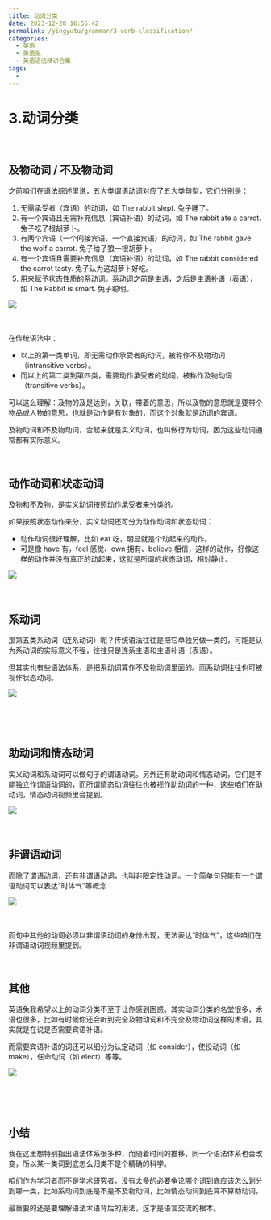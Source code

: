 ```yaml
---
title: 动词分类
date: 2023-12-28 16:55:42
permalink: /yingyutu/grammar/3-verb-classification/
categories:
  - 英语
  - 英语兔
  - 英语语法精讲合集
tags:
  - 
---
```

# 3.动词分类

　　‍‍

## 及物动词 / 不及物动词

‍之前咱们在语法综述里说，五大类谓语动词对应了五大类句型，它们分别是‍‍：

1. 无需承受者（宾语）的动词，如 The rabbit slept. 兔子睡了。‍‍
2. 有一个宾语且无需补充信息（宾语补语）的动词，如 The rabbit ate a carrot. 兔子吃了根胡萝卜。
3. 有两个宾语（一个间接宾语，一个直接宾语‍‍）的动词，如 The rabbit gave the wolf a carrot. 兔子给了狼一根胡萝卜。‍
4. 有一个宾语且需要补充信息（宾语补语）的动词，如‍‍ The rabbit considered the carrot tasty. 兔子认为这胡萝卜好吃。
5. 用来赋予状态性质的系动词。系动词之前是主语，之后是主语补语（表语），如 The Rabbit is smart. 兔子聪明。

​![](https://image.peterjxl.com/blog/image-20231219161509-yc5oww4.png)​

‍

在传统语法中‍‍：

* 以上的第一类单词，即无需动作承受者的动词，被称作不及物动词（intransitive verbs）。‍‍
* 而以上的第二类到第四类，需要动作承受者的动词，被称作及物动词（transitive verbs）。‍‍

可以这么理解：及物的及是达到，关联，带着的意思，‍‍所以及物的意思就是要带个物品或人物的意思，也就是动作是有对象的，而这个对象就是动词的宾语。

及物动词和不及物动词，合起来就是‍‍实义动词，也叫做行为动词，因为这些动词通常都有实际意义。

‍

## 动作动词和状态动词

及物和不及物，是实义动词按照动作承受者来分类的。‍‍

如果按照状态动作来分，实义动词还可分为动作动词和状态动词：

* 动作动词很好理解，‍‍比如 eat 吃，明显就是个动起来的动作。
* 可是像 have 有，feel 感觉、own 拥有、believe 相信，这样的动作，‍‍好像这样的动作并没有真正的动起来，这就是所谓的状态动词，相对静止。‍‍

​![](https://image.peterjxl.com/blog/image-20231219161759-pb0xlhl.png)​

‍

## 系动词

那第五类系动词（连系动词）呢？传统语法往往是把它单独另做一类的，‍‍可能是认为系动词的实际意义不强，往往只是连系主语和主语补语（表语）。‍‍

但其实也有些语法体系，是把系动词算作不及物动词里面的。而系动词往往也可被视作状态动词。

​![](https://image.peterjxl.com/blog/image-20231219161916-r8yquju.png)​

‍

‍

## 助动词和情态动词

实义动词和系动词可以做句子的谓语动词。‍‍另外还有助动词和情态动词，它们是不能独立作谓语动词的，‍‍而所谓情态动词往往也被视作助动词的一种，这些咱们在助动词，情态动词视频里会提到。

​![](https://image.peterjxl.com/blog/image-20231219164207-g09vkdd.png)​

‍

## 非谓语动词

而除了谓语动词，还有非谓语动词，也叫非限定性动词。‍‍一个简单句只能有一个谓语动词可以表达“时体气”等概念：

​![](https://image.peterjxl.com/blog/image-20231219164420-699atyr.png)​

‍

而句中其他的动词必须以非谓语动词的身份出现，‍‍无法表达“时体气”，这些咱们在非谓语动词视频里提到。

‍

## 其他

英语兔我希望以上的动词分类不至于让你感到困惑。其实动词分类的名堂很多，‍‍术语也很多，比如有时候你还会听到完全及物动词和不完全及物动词这样的术语，‍‍其实就是在说是否需要宾语补语。

而需要宾语补语的词还可以细分为‍‍认定动词（如 consider），使役动词（如 make），任命动词‍‍（如 elect）等等。‍‍

​![](https://image.peterjxl.com/blog/image-20231219164644-64w8vyl.png)​

‍

‍

## 小结

我在这里想特别指出语法体系很多种，而随着时间的推移，同一个语法体系也会改变，‍‍所以某一类词到底怎么归类不是个精确的科学。

咱们作为学习者而不是学术研究者，‍‍没有太多的必要争论哪个词到底应该怎么划分到哪一类，比如系动词到底是不是不及物动词，‍‍比如情态动词到底算不算助动词。

最重要的‍‍还是要理解语法术语背后的用法，这才是语言交流的根本。‍

‍

